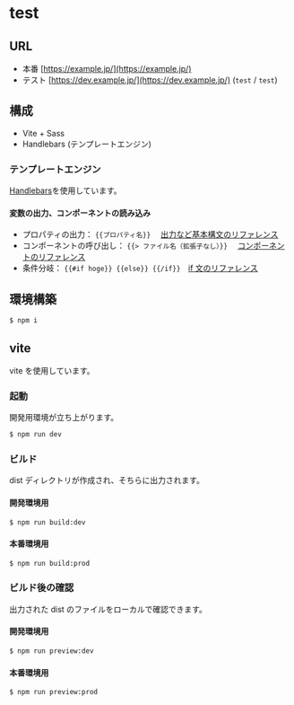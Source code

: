 # test

## URL

- 本番 [https://example.jp/](https://example.jp/)
- テスト [https://dev.example.jp/](https://dev.example.jp/) (`test` / `test`)

## 構成

- Vite + Sass
- Handlebars (テンプレートエンジン)

### テンプレートエンジン

[Handlebars](https://handlebarsjs.com/)を使用しています。

#### 変数の出力、コンポーネントの読み込み

- プロパティの出力： `{{プロパティ名}}`　 [出力など基本構文のリファレンス](https://handlebarsjs.com/guide/expressions.html)
- コンポーネントの呼び出し： `{{> ファイル名（拡張子なし）}}`　 [コンポーネントのリファレンス](https://handlebarsjs.com/guide/partials.html#basic-partials)
- 条件分岐： `{{#if hoge}} {{else}} {{/if}}`　[if 文のリファレンス](https://handlebarsjs.com/guide/builtin-helpers.html#if)

## 環境構築

```
$ npm i
```

## vite

vite を使用しています。

### 起動

開発用環境が立ち上がります。

```bash
$ npm run dev
```

### ビルド

dist ディレクトリが作成され、そちらに出力されます。

#### 開発環境用

```bash
$ npm run build:dev
```

#### 本番環境用

```bash
$ npm run build:prod
```

### ビルド後の確認

出力された dist のファイルをローカルで確認できます。

#### 開発環境用

```bash
$ npm run preview:dev
```

#### 本番環境用

```bash
$ npm run preview:prod
```